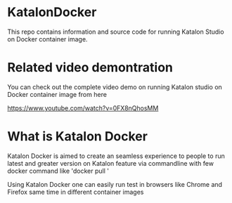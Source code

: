 # KatalonDocker
This repo contains information and source code for running Katalon Studio on Docker container image.

# Related video demontration
You can check out the complete video demo on running Katalon studio on Docker container image from here

https://www.youtube.com/watch?v=0FX8nQhosMM

# What is Katalon Docker 
Katalon Docker is aimed to create an seamless experience to people to run latest and greater version on Katalon feature via commandline with few
docker command like 'docker pull <katalon image name>'

Using Katalon Docker one can easily run test in browsers like Chrome and Firefox same time in different container images
